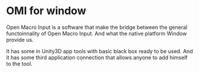# OMI for window

Open Macro Input is a software that make the bridge between the general functoinnality of Open Macro Input.
And what the native platform Window provide us.

It has some in Unity3D app tools with basic black box ready to be used.
And it has some third application connection that allows anyone to add himself to the tool.

